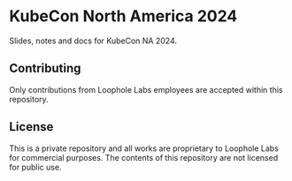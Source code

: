 # KubeCon North America 2024

Slides, notes and docs for KubeCon NA 2024.

## Contributing

Only contributions from Loophole Labs employees are accepted within this repository.

## License

This is a private repository and all works are proprietary to Loophole Labs for commercial purposes.
The contents of this repository are not licensed for public use.

